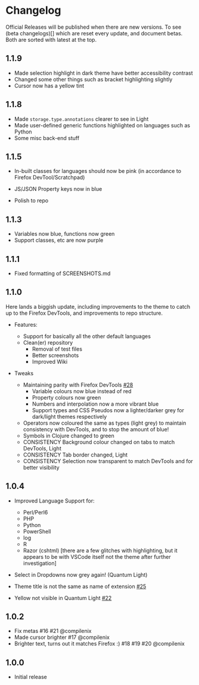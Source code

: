 # Changelog

Official Releases will be published when there are new versions. To see (beta changelogs)[] which are reset every update, and document betas. Both are sorted with latest at the top.

## 1.1.9
- Made selection highlight in dark theme have better accessibility contrast
- Changed some other things such as bracket highlighting slightly
- Cursor now has a yellow tint

## 1.1.8
- Made `storage.type.annotations` clearer to see in Light
- Made user-defined generic functions highlighted on languages such as Python
- Some misc back-end stuff


## 1.1.5

- In-built classes for languages should now be pink (in accordance to Firefox DevTool/Scratchpad)
- JS/JSON Property keys now in blue

- Polish to repo

## 1.1.3

- Variables now blue, functions now green
- Support classes, etc are now purple

## 1.1.1

- Fixed formatting of SCREENSHOTS.md

## 1.1.0

Here lands a biggish update, including improvements to the theme to catch up to the Firefox DevTools, and improvements to repo structure.

- Features:
  - Support for basically all the other default languages
  - Clean(er) repository
    - Removal of test files
    - Better screenshots
    - Improved Wiki

- Tweaks
  - Maintaining parity with Firefox DevTools [#28](https://github.com/beastdestroyer/vscode-firefox-quantum-themes/issues/28)
    - Variable colours now blue instead of red
    - Property colours now green
    - Numbers and interpolation now a more vibrant blue
    - Support types and CSS Pseudos now a lighter/darker grey for dark/light themes respectively
  - Operators now coloured the same as types (light grey) to maintain consistency with DevTools, and to stop the amount of blue!
  - Symbols in Clojure changed to green
  - CONSISTENCY Background colour changed on tabs to match DevTools, Light
  - CONSISTENCY Tab border changed, Light
  - CONSISTENCY Selection now transparent to match DevTools and for better visibility


## 1.0.4

- Improved Language Support for:
  - Perl/Perl6
  - PHP
  - Python
  - PowerShell
  - log
  - R
  - Razor (cshtml) \[there are a few glitches with highlighting, but it appears to be with VSCode itself not the theme after further investigation]

- Select in Dropdowns now grey again! (Quantum Light)
- Theme title is not the same as name of extension [#25](https://github.com/beastdestroyer/vscode-firefox-quantum-themes/issues/25)
- Yellow not visible in Quantum Light [#22](https://github.com/beastdestroyer/vscode-firefox-quantum-themes/issues/22)


## 1.0.2

- Fix metas #16 #21 @compilenix
- Made cursor brighter #17 @compilenix
- Brighter text, turns out it matches Firefox :) #18 #19 #20 @compilenix

## 1.0.0

- Initial release
